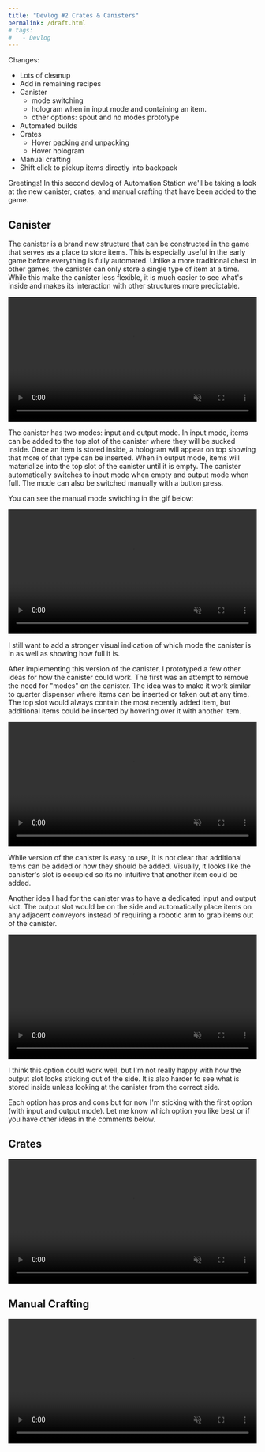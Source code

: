 ```yaml
---
title: "Devlog #2 Crates & Canisters"
permalink: /draft.html
# tags:
#   - Devlog
---
```


Changes:
- Lots of cleanup
- Add in remaining recipes
- Canister
    - mode switching
    - hologram when in input mode and containing an item.
    - other options: spout and no modes prototype
- Automated builds
- Crates
    - Hover packing and unpacking
    - Hover hologram
- Manual crafting
- Shift click to pickup items directly into backpack


Greetings! In this second devlog of Automation Station we'll be taking a look at the new canister, crates, and manual crafting that have been added to the game. 


## Canister

The canister is a brand new structure that can be constructed in the game that serves as a place to store items. This is especially useful in the early game before everything is fully automated. Unlike a more traditional chest in other games, the canister can only store a single type of item at a time. While this make the canister less flexible, it is much easier to see what's inside and makes its interaction with other structures more predictable.

<video width="100%" autoplay="autoplay" loop="true" muted>
  <source src="https://i.imgur.com/tDLaw1d.mp4" type="video/mp4" />
</video>

The canister has two modes: input and output mode. In input mode, items can be added to the top slot of the canister where they will be sucked inside. Once an item is stored inside, a hologram will appear on top showing that more of that type can be inserted. When in output mode, items will materialize into the top slot of the canister until it is empty. The canister automatically switches to input mode when empty and output mode when full. The mode can also be switched manually with a button press.

 You can see the manual mode switching in the gif below:

<video width="100%" autoplay="autoplay" loop="true" muted>
  <source src="https://i.imgur.com/BF7ZUFb.mp4" type="video/mp4" />
</video>

I still want to add a stronger visual indication of which mode the canister is in as well as showing how full it is.

After implementing this version of the canister, I prototyped a few other ideas for how the canister could work. The first was an attempt to remove the need for "modes" on the canister. The idea was to make it work similar to quarter dispenser where items can be inserted or taken out at any time. The top slot would always contain the most recently added item, but additional items could be inserted by hovering over it with another item.

<video width="100%" autoplay="autoplay" loop="true" muted>
  <source src="https://i.imgur.com/GmiOTJq.mp4" type="video/mp4" />
</video>

While version of the canister is easy to use, it is not clear that additional items can be added or how they should be added. Visually, it looks like the canister's slot is occupied so its no intuitive that another item could be added. 

Another idea I had for the canister was to have a dedicated input and output slot. The output slot would be on the side and automatically place items on any adjacent conveyors instead of requiring a robotic arm to grab items out of the canister. 

<video width="100%" autoplay="autoplay" loop="true" muted>
  <source src="https://i.imgur.com/lMlXU6k.mp4" type="video/mp4" />
</video>

I think this option could work well, but I'm not really happy with how the output slot looks sticking out of the side. It is also harder to see what is stored inside unless looking at the canister from the correct side.

Each option has pros and cons but for now I'm sticking with the first option (with input and output mode). Let me know which option you like best or if you have other ideas in the comments below.

## Crates

<video width="100%" autoplay="autoplay" loop="true" muted>
  <source src="https://i.imgur.com/T2fpEBO.mp4" type="video/mp4" />
</video>

## Manual Crafting

<video width="100%" autoplay="autoplay" loop="true" muted>
  <source src="https://i.imgur.com/eabqHIp.mp4" type="video/mp4" />
</video>

